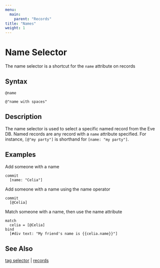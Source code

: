```yaml
---
menu:
  main:
    parent: "Records"
title: "Names"
weight: 1
---
```


# Name Selector

The name selector is a shortcut for the `name` attribute on records

## Syntax

```eve
@name

@"name with spaces"
```

## Description

The name selector is used to select a specific named record from the Eve DB. Named records are any record with a `name` attribute specified. For instance, `[@"my party"]` is shorthand for `[name: "my party"]`.

## Examples

Add someone with a name

```eve
commit
  [name: "Celia"]
```

Add someone with a name using the name operator

```eve
commit
  [@Celia]
```

Match someone with a name, then use the name attribute

```eve
match
  celia = [@Celia]
bind
  [#div text: "My friend's name is {{celia.name}}"]
```

## See Also

[tag selector](../tags) | [records](../records)